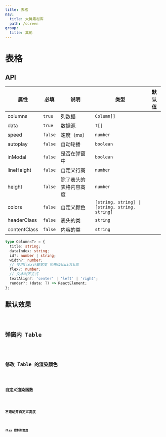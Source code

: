 ```yaml
---
title: 表格
nav:
  title: 大屏素材库
  path: /screen
group:
  title: 其他
---
```


# 表格

## API

| 属性         | 必填    | 说明                   | 类型                                           | 默认值 |
| ------------ | ------- | ---------------------- | ---------------------------------------------- | ------ |
| columns      | `true`  | 列数据                 | `Column[]`                                     |        |
| data         | `true`  | 数据源                 | `T[]`                                          |        |
| speed        | `false` | 速度（ms）             | `number`                                       |        |
| autoplay     | `false` | 自动轮播               | `boolean`                                      |        |
| inModal      | `false` | 是否在弹窗中           | `boolean`                                      |        |
| lineHeight   | `false` | 自定义行高             | `number`                                       |        |
| height       | `false` | 除了表头的表格内容高度 | `number`                                       |        |
| colors       | `false` | 自定义颜色             | `[string, string] \| [string, string, string]` |        |
| headerClass  | `false` | 表头的类               | `string`                                       |        |
| contentClass | `false` | 内容的类               | `string`                                       |        |

```ts
type Column<T> = {
  title: string;
  dataIndex: string;
  id?: number | string;
  width?: number;
  // 使用flex计算宽度 优先级比width高
  flex?: number;
  // 文本对齐方式
  textAlign?: 'center' | 'left' | 'right';
  render?: (data: T) => ReactElement;
};
```

## 默认效果

<code src="../../example/TableDemo/demo1.tsx" background="#040727">

## 弹窗内 Table

<code src="../../example/TableDemo/demo2.tsx" background="#040727">

## 修改 Table 的渲染颜色

<code src="../../example/TableDemo/demo3.tsx" background="#040727">

## 自定义渲染函数

<code src="../../example/TableDemo/demo4.tsx" background="#040727">

## 不滚动并自定义高度

<code src="../../example/TableDemo/demo5.tsx" background="#040727">

## flex 控制列宽度

<code src="../../example/TableDemo/demo6.tsx" background="#040727">
